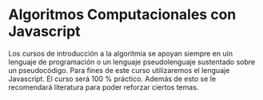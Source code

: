 # Algoritmos Computacionales con Javascript
Los cursos de introducción a la algoritmia se apoyan siempre en uin lenguaje de programación o un lenguaje pseudolenguaje sustentado sobre un pseudocódigo.
Para fines de este curso utilizaremos el lenguaje Javascript.
El curso será 100 % práctico. Además de esto se le recomendará literatura para poder reforzar ciertos temas.

